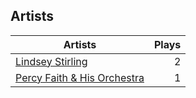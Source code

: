 ## Artists
Artists | Plays 
----- | -----: 
[Lindsey Stirling](/artists/lindsey-stirling-780013) | 2
[Percy Faith & His Orchestra](/artists/percy-faith-his-orchestra-20216) | 1

